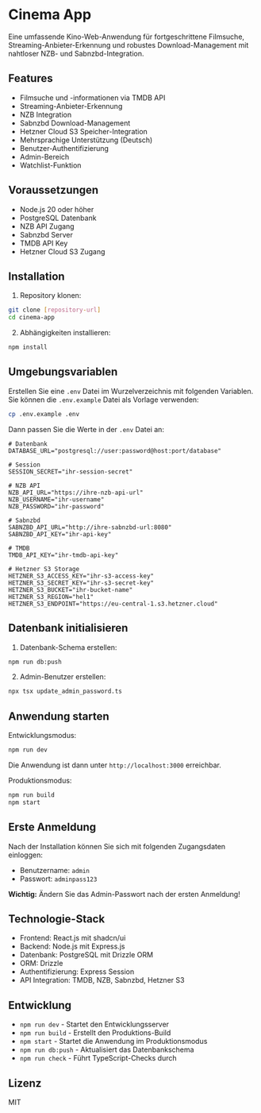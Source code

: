 # Cinema App

Eine umfassende Kino-Web-Anwendung für fortgeschrittene Filmsuche, Streaming-Anbieter-Erkennung und robustes Download-Management mit nahtloser NZB- und Sabnzbd-Integration.

## Features

- Filmsuche und -informationen via TMDB API
- Streaming-Anbieter-Erkennung
- NZB Integration
- Sabnzbd Download-Management
- Hetzner Cloud S3 Speicher-Integration
- Mehrsprachige Unterstützung (Deutsch)
- Benutzer-Authentifizierung
- Admin-Bereich
- Watchlist-Funktion

## Voraussetzungen

- Node.js 20 oder höher
- PostgreSQL Datenbank
- NZB API Zugang
- Sabnzbd Server
- TMDB API Key
- Hetzner Cloud S3 Zugang

## Installation

1. Repository klonen:

```bash
git clone [repository-url]
cd cinema-app
```

2. Abhängigkeiten installieren:

```bash
npm install
```

## Umgebungsvariablen

Erstellen Sie eine `.env` Datei im Wurzelverzeichnis mit folgenden Variablen. Sie können die `.env.example` Datei als Vorlage verwenden:

```bash
cp .env.example .env
```

Dann passen Sie die Werte in der `.env` Datei an:

```env
# Datenbank
DATABASE_URL="postgresql://user:password@host:port/database"

# Session
SESSION_SECRET="ihr-session-secret"

# NZB API
NZB_API_URL="https://ihre-nzb-api-url"
NZB_USERNAME="ihr-username"
NZB_PASSWORD="ihr-password"

# Sabnzbd
SABNZBD_API_URL="http://ihre-sabnzbd-url:8080"
SABNZBD_API_KEY="ihr-api-key"

# TMDB
TMDB_API_KEY="ihr-tmdb-api-key"

# Hetzner S3 Storage
HETZNER_S3_ACCESS_KEY="ihr-s3-access-key"
HETZNER_S3_SECRET_KEY="ihr-s3-secret-key"
HETZNER_S3_BUCKET="ihr-bucket-name"
HETZNER_S3_REGION="hel1"
HETZNER_S3_ENDPOINT="https://eu-central-1.s3.hetzner.cloud"
```

## Datenbank initialisieren

1. Datenbank-Schema erstellen:

```bash
npm run db:push
```

2. Admin-Benutzer erstellen:

```bash
npx tsx update_admin_password.ts
```

## Anwendung starten

Entwicklungsmodus:

```bash
npm run dev
```

Die Anwendung ist dann unter `http://localhost:3000` erreichbar.

Produktionsmodus:

```bash
npm run build
npm start
```

## Erste Anmeldung

Nach der Installation können Sie sich mit folgenden Zugangsdaten einloggen:

- Benutzername: `admin`
- Passwort: `adminpass123`

**Wichtig:** Ändern Sie das Admin-Passwort nach der ersten Anmeldung!

## Technologie-Stack

- Frontend: React.js mit shadcn/ui
- Backend: Node.js mit Express.js
- Datenbank: PostgreSQL mit Drizzle ORM
- ORM: Drizzle
- Authentifizierung: Express Session
- API Integration: TMDB, NZB, Sabnzbd, Hetzner S3

## Entwicklung

- `npm run dev` - Startet den Entwicklungsserver
- `npm run build` - Erstellt den Produktions-Build
- `npm start` - Startet die Anwendung im Produktionsmodus
- `npm run db:push` - Aktualisiert das Datenbankschema
- `npm run check` - Führt TypeScript-Checks durch

## Lizenz

MIT
